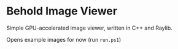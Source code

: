 # Behold Image Viewer

Simple GPU-accelerated image viewer, written in C++ and Raylib.

Opens example images for now (run ```run.ps1```)
